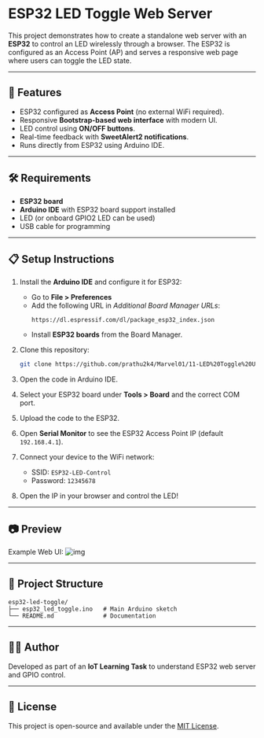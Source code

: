 # ESP32 LED Toggle Web Server  

This project demonstrates how to create a standalone web server with an **ESP32** to control an LED wirelessly through a browser. The ESP32 is configured as an Access Point (AP) and serves a responsive web page where users can toggle the LED state.  

---

## 🚀 Features  
- ESP32 configured as **Access Point** (no external WiFi required).  
- Responsive **Bootstrap-based web interface** with modern UI.  
- LED control using **ON/OFF buttons**.  
- Real-time feedback with **SweetAlert2 notifications**.  
- Runs directly from ESP32 using Arduino IDE.  

---

## 🛠 Requirements  
- **ESP32 board**  
- **Arduino IDE** with ESP32 board support installed  
- LED (or onboard GPIO2 LED can be used)  
- USB cable for programming  

---

## 📋 Setup Instructions  
1. Install the **Arduino IDE** and configure it for ESP32:  
   - Go to **File > Preferences**  
   - Add the following URL in *Additional Board Manager URLs*:  
     ```
     https://dl.espressif.com/dl/package_esp32_index.json
     ```
   - Install **ESP32 boards** from the Board Manager.  

2. Clone this repository:  
   ```bash
   git clone https://github.com/prathu2k4/Marvel01/11-LED%20Toggle%20Using%20ESP32.git
   

3. Open the code in Arduino IDE.

4. Select your ESP32 board under **Tools > Board** and the correct COM port.

5. Upload the code to the ESP32.

6. Open **Serial Monitor** to see the ESP32 Access Point IP (default `192.168.4.1`).

7. Connect your device to the WiFi network:

   * SSID: `ESP32-LED-Control`
   * Password: `12345678`

8. Open the IP in your browser and control the LED!

---

## 📷 Preview

Example Web UI:
![img](https://github.com/prathu2k4/Marvel01/blob/main/images/esp_1.jpg)

---

## 📂 Project Structure

```
esp32-led-toggle/
├── esp32_led_toggle.ino   # Main Arduino sketch
└── README.md              # Documentation
```

---

## 🧑‍💻 Author

Developed as part of an **IoT Learning Task** to understand ESP32 web server and GPIO control.

---

## 📜 License

This project is open-source and available under the [MIT License](LICENSE).

```